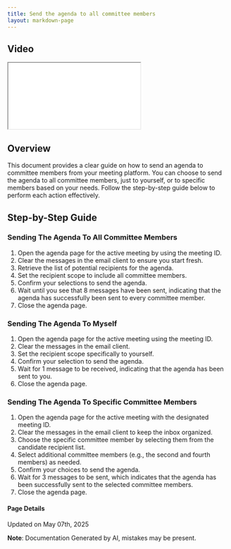 ```yaml
---
title: Send the agenda to all committee members
layout: markdown-page
---
```


## Video 
<div class="container my-5">
	<div class="embed-responsive embed-responsive-16by9">
		<iframe class="embed-responsive-item" src="..\media\meetings\send_the_agenda_to\Send_the_agenda_to_all_committee_members.webm" allowfullscreen></iframe>
	</div>
</div>

## Overview

This document provides a clear guide on how to send an agenda to committee members from your meeting platform. You can choose to send the agenda to all committee members, just to yourself, or to specific members based on your needs. Follow the step-by-step guide below to perform each action effectively.

## Step-by-Step Guide

### Sending The Agenda To All Committee Members

1. Open the agenda page for the active meeting by using the meeting ID.
2. Clear the messages in the email client to ensure you start fresh.
3. Retrieve the list of potential recipients for the agenda.
4. Set the recipient scope to include all committee members.
5. Confirm your selections to send the agenda.
6. Wait until you see that 8 messages have been sent, indicating that the agenda has successfully been sent to every committee member.
7. Close the agenda page.

### Sending The Agenda To Myself

1. Open the agenda page for the active meeting using the meeting ID.
2. Clear the messages in the email client.
3. Set the recipient scope specifically to yourself.
4. Confirm your selection to send the agenda.
5. Wait for 1 message to be received, indicating that the agenda has been sent to you.
6. Close the agenda page.

### Sending The Agenda To Specific Committee Members

1. Open the agenda page for the active meeting with the designated meeting ID.
2. Clear the messages in the email client to keep the inbox organized.
3. Choose the specific committee member by selecting them from the candidate recipient list.
4. Select additional committee members (e.g., the second and fourth members) as needed.
5. Confirm your choices to send the agenda.
6. Wait for 3 messages to be sent, which indicates that the agenda has been successfully sent to the selected committee members.
7. Close the agenda page.

#### Page Details
Updated on May 07th, 2025

**Note**: Documentation Generated by AI, mistakes may be present.